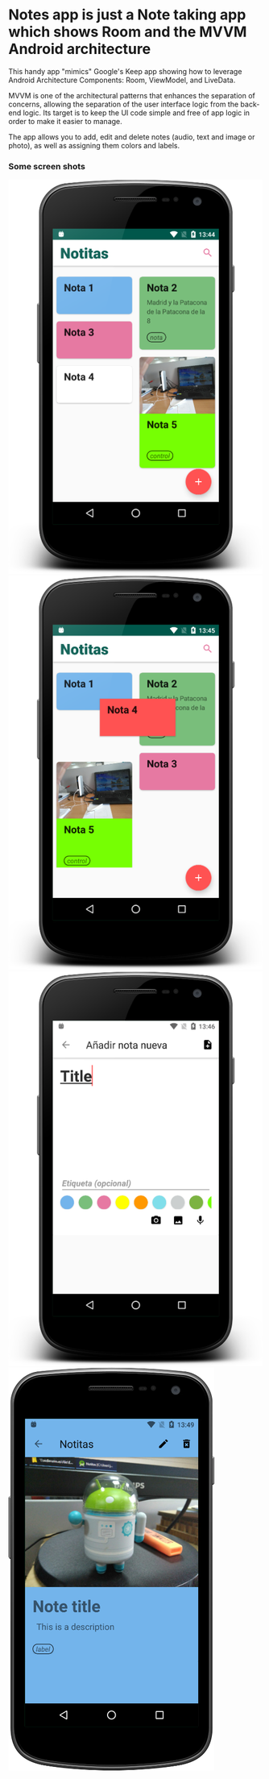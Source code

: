 # Notes app is just a Note taking app which shows Room and the MVVM Android architecture
This handy app "mimics" Google's Keep app showing how to leverage Android Architecture Components: Room, ViewModel, and LiveData.

MVVM is one of the architectural patterns that enhances the separation of concerns, allowing the separation of the user interface logic from the back-end logic. Its target is to keep the UI code simple and free of app logic in order to make it easier to manage.

The app allows you to add, edit and delete notes (audio, text and image or photo), as well as assigning them colors and labels.

### Some screen shots

![Screenshot 1](https://github.com/javimar/Notitas/blob/master/screenshots/screen1.png)
![Screenshot 2](https://github.com/javimar/Notitas/blob/master/screenshots/screen2.png)
![Screenshot 3](https://github.com/javimar/Notitas/blob/master/screenshots/screen3.png)
![Screenshot 4](https://github.com/javimar/Notitas/blob/master/screenshots/screen4.png)
